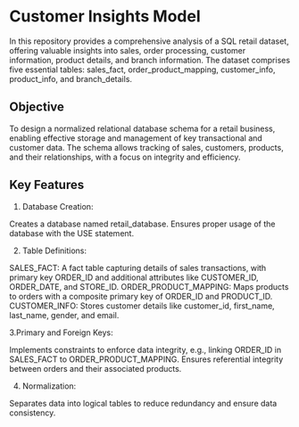 # Customer Insights Model 
In this repository provides a comprehensive analysis of a SQL retail dataset, offering valuable insights into sales, order processing, customer information, product details, and branch information. The dataset comprises five essential tables: sales_fact, order_product_mapping, customer_info, product_info, and branch_details. 

## Objective
To design a normalized relational database schema for a retail business, enabling effective storage and management of key transactional and customer data. The schema allows tracking of sales, customers, products, and their relationships, with a focus on integrity and efficiency.

## Key Features

1. Database Creation:

Creates a database named retail_database.
Ensures proper usage of the database with the USE statement.

2. Table Definitions:

SALES_FACT: A fact table capturing details of sales transactions, with primary key ORDER_ID and additional attributes like CUSTOMER_ID, ORDER_DATE, and STORE_ID.
ORDER_PRODUCT_MAPPING: Maps products to orders with a composite primary key of ORDER_ID and PRODUCT_ID.
CUSTOMER_INFO: Stores customer details like customer_id, first_name, last_name, gender, and email.

3.Primary and Foreign Keys:

Implements constraints to enforce data integrity, e.g., linking ORDER_ID in SALES_FACT to ORDER_PRODUCT_MAPPING.
Ensures referential integrity between orders and their associated products.

4. Normalization:

Separates data into logical tables to reduce redundancy and ensure data consistency.

